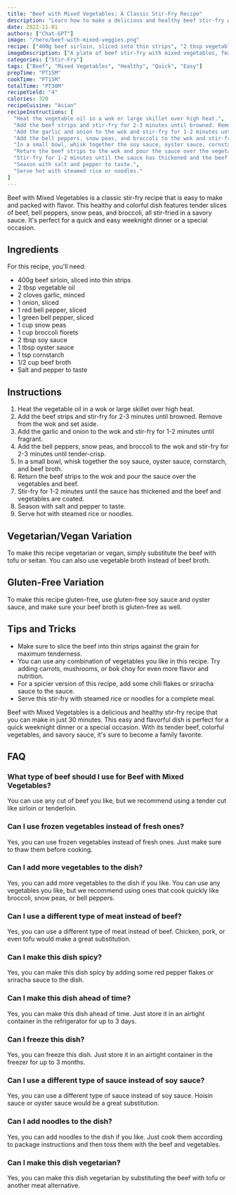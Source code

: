```yaml
---
title: "Beef with Mixed Vegetables: A Classic Stir-Fry Recipe"
description: "Learn how to make a delicious and healthy beef stir-fry with mixed vegetables. This easy and flavorful recipe is perfect for a quick weeknight dinner."
date: 2022-11-01
authors: ["Chat-GPT"]
image: "/hero/beef-with-mixed-veggies.png"
recipe: ["400g beef sirloin, sliced into thin strips", "2 tbsp vegetable oil", "2 cloves garlic, minced", "1 onion, sliced", "1 red bell pepper, sliced", "1 green bell pepper, sliced", "1 cup snow peas", "1 cup broccoli florets", "2 tbsp soy sauce", "1 tbsp oyster sauce", "1 tsp cornstarch", "1/2 cup beef broth", "Salt and pepper to taste"]
imageDescription: ["A plate of beef stir-fry with mixed vegetables, featuring tender slices of beef, colorful bell peppers, snow peas, and broccoli."]
categories: ["Stir-Fry"]
tags: ["Beef", "Mixed Vegetables", "Healthy", "Quick", "Easy"]
prepTime: "PT15M"
cookTime: "PT15M"
totalTime: "PT30M"
recipeYield: "4"
calories: 320
recipeCuisine: "Asian"
recipeInstructions: [
  "Heat the vegetable oil in a wok or large skillet over high heat.",
  "Add the beef strips and stir-fry for 2-3 minutes until browned. Remove from the wok and set aside.",
  "Add the garlic and onion to the wok and stir-fry for 1-2 minutes until fragrant.",
  "Add the bell peppers, snow peas, and broccoli to the wok and stir-fry for 2-3 minutes until tender-crisp.",
  "In a small bowl, whisk together the soy sauce, oyster sauce, cornstarch, and beef broth.",
  "Return the beef strips to the wok and pour the sauce over the vegetables and beef.",
  "Stir-fry for 1-2 minutes until the sauce has thickened and the beef and vegetables are coated.",
  "Season with salt and pepper to taste.",
  "Serve hot with steamed rice or noodles."
]
---
```


Beef with Mixed Vegetables is a classic stir-fry recipe that is easy to make and packed with flavor. This healthy and colorful dish features tender slices of beef, bell peppers, snow peas, and broccoli, all stir-fried in a savory sauce. It's perfect for a quick and easy weeknight dinner or a special occasion.

## Ingredients

For this recipe, you'll need:

- 400g beef sirloin, sliced into thin strips
- 2 tbsp vegetable oil
- 2 cloves garlic, minced
- 1 onion, sliced
- 1 red bell pepper, sliced
- 1 green bell pepper, sliced
- 1 cup snow peas
- 1 cup broccoli florets
- 2 tbsp soy sauce
- 1 tbsp oyster sauce
- 1 tsp cornstarch
- 1/2 cup beef broth
- Salt and pepper to taste

## Instructions

1. Heat the vegetable oil in a wok or large skillet over high heat.
2. Add the beef strips and stir-fry for 2-3 minutes until browned. Remove from the wok and set aside.
3. Add the garlic and onion to the wok and stir-fry for 1-2 minutes until fragrant.
4. Add the bell peppers, snow peas, and broccoli to the wok and stir-fry for 2-3 minutes until tender-crisp.
5. In a small bowl, whisk together the soy sauce, oyster sauce, cornstarch, and beef broth.
6. Return the beef strips to the wok and pour the sauce over the vegetables and beef.
7. Stir-fry for 1-2 minutes until the sauce has thickened and the beef and vegetables are coated.
8. Season with salt and pepper to taste.
9. Serve hot with steamed rice or noodles.

## Vegetarian/Vegan Variation

To make this recipe vegetarian or vegan, simply substitute the beef with tofu or seitan. You can also use vegetable broth instead of beef broth. 

## Gluten-Free Variation

To make this recipe gluten-free, use gluten-free soy sauce and oyster sauce, and make sure your beef broth is gluten-free as well. 

## Tips and Tricks

- Make sure to slice the beef into thin strips against the grain for maximum tenderness.
- You can use any combination of vegetables you like in this recipe. Try adding carrots, mushrooms, or bok choy for even more flavor and nutrition.
- For a spicier version of this recipe, add some chili flakes or sriracha sauce to the sauce.
- Serve this stir-fry with steamed rice or noodles for a complete meal.

Beef with Mixed Vegetables is a delicious and healthy stir-fry recipe that you can make in just 30 minutes. This easy and flavorful dish is perfect for a quick weeknight dinner or a special occasion. With its tender beef, colorful vegetables, and savory sauce, it's sure to become a family favorite.

## FAQ

### What type of beef should I use for Beef with Mixed Vegetables?

You can use any cut of beef you like, but we recommend using a tender cut like sirloin or tenderloin.

### Can I use frozen vegetables instead of fresh ones?

Yes, you can use frozen vegetables instead of fresh ones. Just make sure to thaw them before cooking.

### Can I add more vegetables to the dish?

Yes, you can add more vegetables to the dish if you like. You can use any vegetables you like, but we recommend using ones that cook quickly like broccoli, snow peas, or bell peppers.

### Can I use a different type of meat instead of beef?

Yes, you can use a different type of meat instead of beef. Chicken, pork, or even tofu would make a great substitution.

### Can I make this dish spicy?

Yes, you can make this dish spicy by adding some red pepper flakes or sriracha sauce to the dish.

### Can I make this dish ahead of time?

Yes, you can make this dish ahead of time. Just store it in an airtight container in the refrigerator for up to 3 days.

### Can I freeze this dish?

Yes, you can freeze this dish. Just store it in an airtight container in the freezer for up to 3 months.

### Can I use a different type of sauce instead of soy sauce?

Yes, you can use a different type of sauce instead of soy sauce. Hoisin sauce or oyster sauce would be a great substitution.

### Can I add noodles to the dish?

Yes, you can add noodles to the dish if you like. Just cook them according to package instructions and then toss them with the beef and vegetables.

### Can I make this dish vegetarian?

Yes, you can make this dish vegetarian by substituting the beef with tofu or another meat alternative.